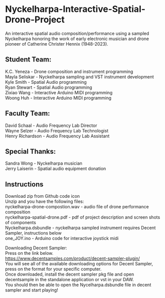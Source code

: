 # Nyckelharpa-Interactive-Spatial-Drone-Project
 An interactive spatial audio composition/performance using a sampled Nyckelharpa honoring the work of early electronic musician and drone pioneer of Catherine Christer Hennix (1948-2023).  

## Student Team:
K.C. Yeneza - Drone composition and instrument programming  
Mayla Seliskar - Nyckelharpa sampling and VST instrument development  
Kyle Smith - Spatial Audio programming  
Ryan Stewart - Spatial Audio programming  
Zixiao Wang - Interactive Arduino MIDI programming  
Woong Huh - Interactive Arduino MIDI programming  

## Faculty Team:
David Schaal - Audio Frequency Lab Director  
Wayne Selzer - Audio Frequency Lab Technologist  
Henry Richardson - Audio Frequency Lab Assistant    

## Special Thanks: 
Sandra Wong - Nyckelharpa musician  
Jerry Laiserin - Spatial audio equipment donation   

## Instructions 
Download zip from Github code icon  
Unzip and you have the following files:  
nyckelharpa-drone-compostion.wav  - audio file of drone performance composition    
nyckelharpa-spatial-drone.pdf  - pdf of project description and screen shots of components  
Nyckelharpa.dsbundle  - nyckelharpa sampled instrument requires Decent Sampler, instructions below  
one_JOY.ino  - Arduino code for interactive joystick midi  

Downloading Decent Sampler:  
Press on the link below.  
https://www.decentsamples.com/product/decent-sampler-plugin/  
You will see all of the available downloading options for Decent Sampler, press on the format for your specific computer.  
Once downloaded, install the decent sampler pkg file and open decentsample in the standalone application or vst in your DAW.  
You should then be able to open the Nycelharpa.dsbundle file in decent sampler and start playing!  
